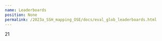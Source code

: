 ```yaml
---
name: Leaderboards
position: None
permalink: /2023a_SSH_mapping_OSE/docs/eval_glob_leaderboards.html
---
```


21